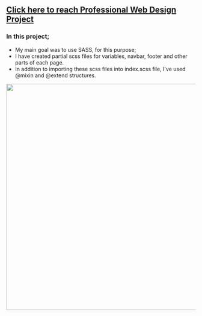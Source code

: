 ## [Click here to reach Professional Web Design Project](https://musatirgithub.github.io/ProfessionalWebDesign/)
<h3>In this project;</h3>
<ul>
  <li>My main goal was to use SASS, for this purpose;</li>
  <li>I have created partial scss files for variables, navbar, footer and other parts of each page.</li>
  <li>In addition to importing these scss files into index.scss file, I've used @mixin and @extend structures.</li>
</ul>  
<div class="pics">
  <img src="https://musatirgithub.github.io/ProfessionalWebDesign/professionalWebDesign.gif" width="600px">
</div>
